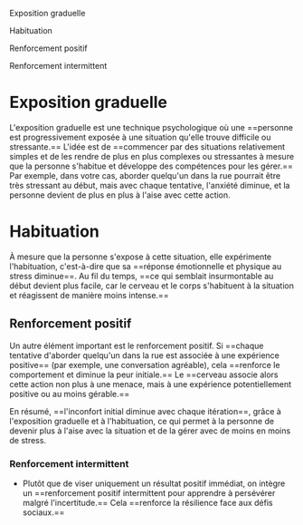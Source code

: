 Exposition graduelle

Habituation

Renforcement positif

Renforcement intermittent

# Exposition graduelle

L'exposition graduelle est une technique psychologique où une ==personne est progressivement exposée à une situation qu'elle trouve difficile ou stressante.== L'idée est de ==commencer par des situations relativement simples et de les rendre de plus en plus complexes ou stressantes à mesure que la personne s'habitue et développe des compétences pour les gérer.== Par exemple, dans votre cas, aborder quelqu'un dans la rue pourrait être très stressant au début, mais avec chaque tentative, l'anxiété diminue, et la personne devient de plus en plus à l'aise avec cette action.

# Habituation

À mesure que la personne s'expose à cette situation, elle expérimente l'habituation, c'est-à-dire que sa ==réponse émotionnelle et physique au stress diminue==. Au fil du temps, ==ce qui semblait insurmontable au début devient plus facile, car le cerveau et le corps s'habituent à la situation et réagissent de manière moins intense.==

## Renforcement positif

Un autre élément important est le renforcement positif. Si ==chaque tentative d'aborder quelqu'un dans la rue est associée à une expérience positive== (par exemple, une conversation agréable), cela ==renforce le comportement et diminue la peur initiale.== Le ==cerveau associe alors cette action non plus à une menace, mais à une expérience potentiellement positive ou au moins gérable.==

En résumé, ==l'inconfort initial diminue avec chaque itération==, grâce à l'exposition graduelle et à l'habituation, ce qui permet à la personne de devenir plus à l'aise avec la situation et de la gérer avec de moins en moins de stress.

### **Renforcement intermittent**

- Plutôt que de viser uniquement un résultat positif immédiat, on intègre un ==renforcement positif intermittent pour apprendre à persévérer malgré l'incertitude.== Cela ==renforce la résilience face aux défis sociaux.==